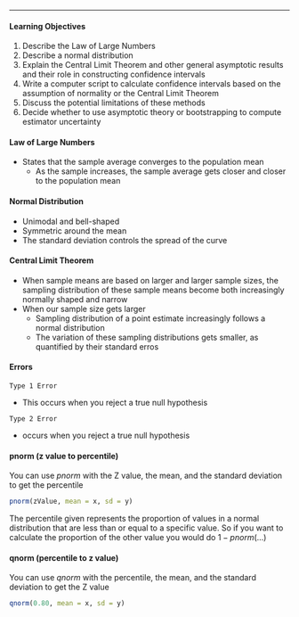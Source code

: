 ***
#### Learning Objectives
1. Describe the Law of Large Numbers
2. Describe a normal distribution
3. Explain the Central Limit Theorem and other general asymptotic results and their role in constructing confidence intervals
4. Write a computer script to calculate confidence intervals based on the assumption of normality or the Central Limit Theorem
5. Discuss the potential limitations of these methods
6. Decide whether to use asymptotic theory or bootstrapping to compute estimator uncertainty

#### Law of Large Numbers
* States that the sample average converges to the population mean
	* As the sample increases, the sample average gets closer and closer to the population mean

#### Normal Distribution
* Unimodal and bell-shaped
* Symmetric around the mean
* The standard deviation controls the spread of the curve

#### Central Limit Theorem
* When sample means are based on larger and larger sample sizes, the sampling distribution of these sample means become both increasingly normally shaped and narrow
* When our sample size gets larger
	* Sampling distribution of a point estimate increasingly follows a normal distribution
	* The variation of these sampling distributions gets smaller, as quantified by their standard erros

#### Errors
`Type 1 Error`
* This occurs when you reject a true null hypothesis

`Type 2 Error`
* occurs when you reject a true null hypothesis

#### pnorm (z value to percentile)
You can use *pnorm* with the Z value, the mean, and the standard deviation to get the percentile
```r
pnorm(zValue, mean = x, sd = y)
```
The percentile given represents the proportion of values in a normal distribution that are less than or equal to a specific value. So if you want to calculate the proportion of the other value you would do $1 - pnorm(...)$
#### qnorm (percentile to z value)
You can use *qnorm* with the percentile, the mean, and the standard deviation to get the Z value
```r
qnorm(0.80, mean = x, sd = y)
```


